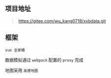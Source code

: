 ## 项目地址

> ​	https://gitee.com/wu_kang0718/xxbdata.git

## 框架

`vue 全家桶`

数据模拟通过 `webpack` 配置的 `proxy` 完成

地图采用 `高德地图`

